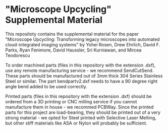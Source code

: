 # "Microscope Upcycling" Supplemental Material

This repositoty contains the supplemental material for the paper "Microscope Upcycling: Transforming legacy microscopes into automated cloud-integrated imaging systems" by Yohei Rosen, Drew Ehrlich, David F. Parks, Ryan Fenimore, David Haussler, Sri Kurniawan, and Mircea Teodorescu

To order machined parts (files in this repository with the extension .dxf), use any remote manufacturing service - we recommend SendCutSend. These parts should be manufactured out of 3mm thick 304 Series Stainless Steel or similar. The part bendpartv2.dxf needs to have a 90 degree right angle bend added to be used correctly.

Printed parts (files in this repository with the extension .dxf) should be ordered from a 3D printing or CNC milling service if you cannot manufacture them in house - we recommed PCBWay. Since the printed parts for this project are load-bearing, they should be printed out of a very strong material - we opted for Steel printed with Selective Laser Melting, but other stiff materials like ASA or Nylon will probably be sufficient.
